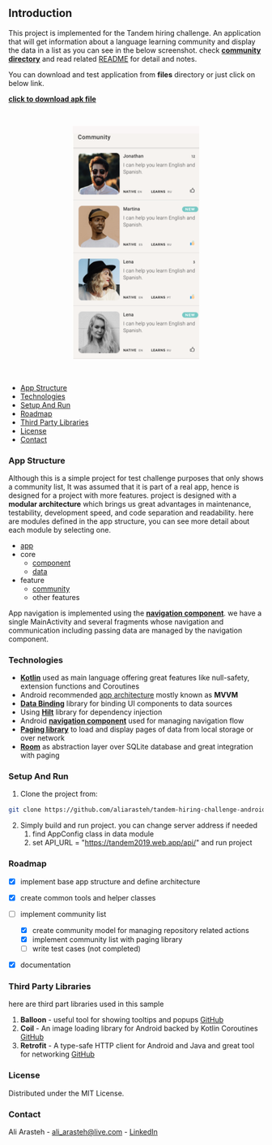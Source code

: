 ## Introduction
This project is implemented for the Tandem hiring challenge. An application that will get information about a language learning
community and display the data in a list as you can see in the below screenshot. check [**community directory**](feature/community) and read related [README](feature/community/README.md) for detail and notes.

You can download and test application from **files** directory or just click on below link.

[**click to download apk file**](https://raw.githubusercontent.com/aliarasteh/tandem-hiring-challenge-android/main/files/tandem-hiring-challenge.apk)



<br>
<p align="center">
 <img src="files/screenshot.png" width="250"/></p>

<br>




*  [App Structure](#structure)
*  [Technologies](#technologies)
*  [Setup And Run](#setup)
*  [Roadmap](#roadmap)
*  [Third Party Libraries](#libraries)
*  [License](#license)
*  [Contact](#contact)



### <a name="structure">App Structure</a> 

Although this is a simple project for test challenge purposes that only shows a community list, It was assumed that it is part of a real app, hence is designed for a project with more features.
project is designed with a **modular architecture** which brings us great advantages in maintenance, testability, development speed, and code separation and readability.
here are modules defined in the app structure, you can see more detail about each module by selecting one.

- [app](app)
- core
  - [component](core/component)
  - [data](core/data)
- feature
  - [community](feature/community)
  - other features


App navigation is implemented using the [**navigation component**](https://developer.android.com/guide/navigation/navigation-getting-started). we have a single MainActivity and several fragments whose navigation and communication including passing data are managed by the navigation component.



### <a name="technologies">Technologies</a>

- [**Kotlin**](https://kotlinlang.org/) used as main language offering great features like null-safety, extension functions and Coroutines
- Android recommended [app architecture](https://developer.android.com/topic/architecture) mostly known as **MVVM**
- [**Data Binding**](https://developer.android.com/topic/libraries/data-binding) library for binding UI components to data sources
- Using [**Hilt**](https://developer.android.com/topic/libraries/data-binding) library for dependency injection
- Android [**navigation component**](https://developer.android.com/guide/navigation/navigation-getting-started) used for managing navigation flow
- [**Paging library**](https://developer.android.com/topic/libraries/architecture/paging/v3-overview) to load and display pages of data from local storage or over network
- [**Room**](https://developer.android.com/training/data-storage/room) as abstraction layer over SQLite database and great integration with paging



### <a name="setup">Setup And Run</a> 

1. Clone the project from:  

```sh
git clone https://github.com/aliarasteh/tandem-hiring-challenge-android.git
```

2. Simply build and run project. you can change server address if needed
   1. find AppConfig class in data module
   2. set API_URL = "https://tandem2019.web.app/api/" and run project



### <a name="roadmap">Roadmap</a> 

- [x] implement base app structure and define architecture
- [x] create common tools and helper classes
- [ ] implement community list
  - [x] create community model for managing repository related actions
  - [x] implement community list with paging library
  - [ ] write test cases (not completed)
- [x] documentation



### <a name="libraries">Third Party Libraries</a> 

here are third part libraries used in this sample

1. **Balloon** - useful tool for showing tooltips and popups [GitHub](https://github.com/skydoves/Balloon)
2. **Coil** - An image loading library for Android backed by Kotlin Coroutines [GitHub](https://coil-kt.github.io/coil/)
3. **Retrofit** - A type-safe HTTP client for Android and Java and great tool for networking [GitHub](https://github.com/square/retrofit)



### <a name="license">License</a> 

Distributed under the MIT License.



### <a name="contact">Contact</a> 
Ali Arasteh -  ali_arasteh@live.com - [LinkedIn](https://www.linkedin.com/in/aliarasteh/)







